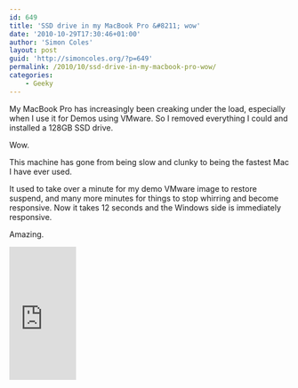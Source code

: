 ```yaml
---
id: 649
title: 'SSD drive in my MacBook Pro &#8211; wow'
date: '2010-10-29T17:30:46+01:00'
author: 'Simon Coles'
layout: post
guid: 'http://simoncoles.org/?p=649'
permalink: /2010/10/ssd-drive-in-my-macbook-pro-wow/
categories:
    - Geeky
---
```


My MacBook Pro has increasingly been creaking under the load, especially when I use it for Demos using VMware. So I removed everything I could and installed a 128GB SSD drive.

Wow.

This machine has gone from being slow and clunky to being the fastest Mac I have ever used.

It used to take over a minute for my demo VMware image to restore suspend, and many more minutes for things to stop whirring and become responsive. Now it takes 12 seconds and the Windows side is immediately responsive.

Amazing.

<iframe frameborder="0" marginheight="0" marginwidth="0" scrolling="no" src="http://rcm-uk.amazon.co.uk/e/cm?lt1=_blank&bc1=000000&IS2=1&bg1=FFFFFF&fc1=000000&lc1=0000FF&t=theadriennecoles&o=2&p=8&l=as1&m=amazon&f=ifr&md=0M5A6TN3AXP2JHJBWT02&asins=B0039SM0AS" style="width:120px;height:240px;"></iframe>